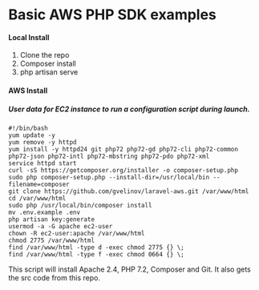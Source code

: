 # Basic AWS PHP SDK examples

#### Local Install
1. Clone the repo
2. Composer install
3. php artisan serve

#### AWS Install
##### User data for EC2 instance to run a configuration script during launch.

```
#!/bin/bash
yum update -y
yum remove -y httpd
yum install -y httpd24 git php72 php72-gd php72-cli php72-common php72-json php72-intl php72-mbstring php72-pdo php72-xml
service httpd start
curl -sS https://getcomposer.org/installer -o composer-setup.php
sudo php composer-setup.php --install-dir=/usr/local/bin --filename=composer
git clone https://github.com/gvelinov/laravel-aws.git /var/www/html
cd /var/www/html
sudo php /usr/local/bin/composer install
mv .env.example .env
php artisan key:generate
usermod -a -G apache ec2-user
chown -R ec2-user:apache /var/www/html
chmod 2775 /var/www/html
find /var/www/html -type d -exec chmod 2775 {} \;
find /var/www/html -type f -exec chmod 0664 {} \;
```

This script will install Apache 2.4, PHP 7.2, Composer and Git. It also 
gets the src code from this repo.



